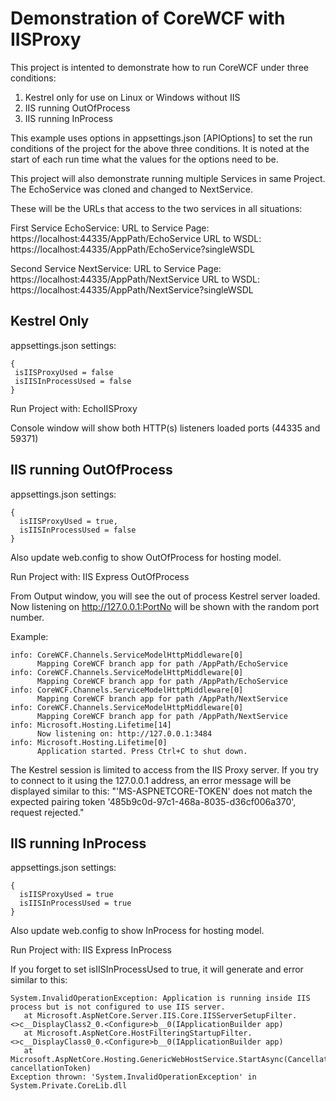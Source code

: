 # Demonstration of CoreWCF with IISProxy
This project is intented to demonstrate how to run CoreWCF under three conditions:
  1.  Kestrel only for use on Linux or Windows without IIS
  2.  IIS running OutOfProcess
  3.  IIS running InProcess

This example uses options in appsettings.json [APIOptions] to set the run conditions of the project for the above three conditions. It is noted at the start of each run time what the values for the options need to be. 

This project will also demonstrate running multiple Services in same Project. The EchoService was cloned and changed to NextService.

These will be the URLs that access to the two services in all situations:

First Service EchoService:
URL to Service Page: https://localhost:44335/AppPath/EchoService
URL to WSDL: https://localhost:44335/AppPath/EchoService?singleWSDL

Second Service NextService:
URL to Service Page: https://localhost:44335/AppPath/NextService
URL to WSDL: https://localhost:44335/AppPath/NextService?singleWSDL

## Kestrel Only
appsettings.json settings:
 ```
 {
  isIISProxyUsed = false
  isIISInProcessUsed = false
}
```

Run Project with: EchoIISProxy

Console window will show both HTTP(s) listeners loaded ports (44335 and 59371)

## IIS running OutOfProcess
appsettings.json settings:
```
{
  isIISProxyUsed = true,
  isIISInProcessUsed = false
}
```

Also update web.config to show OutOfProcess for hosting model.

Run Project with: IIS Express OutOfProcess

From Output window, you will see the out of process Kestrel server loaded. Now listening on http://127.0.0.1:PortNo will be shown with the random port number.

Example:
```
info: CoreWCF.Channels.ServiceModelHttpMiddleware[0]
      Mapping CoreWCF branch app for path /AppPath/EchoService
info: CoreWCF.Channels.ServiceModelHttpMiddleware[0]
      Mapping CoreWCF branch app for path /AppPath/EchoService
info: CoreWCF.Channels.ServiceModelHttpMiddleware[0]
      Mapping CoreWCF branch app for path /AppPath/NextService
info: CoreWCF.Channels.ServiceModelHttpMiddleware[0]
      Mapping CoreWCF branch app for path /AppPath/NextService
info: Microsoft.Hosting.Lifetime[14]
      Now listening on: http://127.0.0.1:3484
info: Microsoft.Hosting.Lifetime[0]
      Application started. Press Ctrl+C to shut down.
```

The Kestrel session is limited to access from the IIS Proxy server. If you try to connect to it using the 127.0.0.1 address, an error message will be displayed similar to this: "'MS-ASPNETCORE-TOKEN' does not match the expected pairing token '485b9c0d-97c1-468a-8035-d36cf006a370', request rejected."

## IIS running InProcess
appsettings.json settings:
```
{
  isIISProxyUsed = true
  isIISInProcessUsed = true
}
```

Also update web.config to show InProcess for hosting model.

Run Project with: IIS Express InProcess

If you forget to set isIISInProcessUsed to true, it will generate and error similar to this:

```
System.InvalidOperationException: Application is running inside IIS process but is not configured to use IIS server.
   at Microsoft.AspNetCore.Server.IIS.Core.IISServerSetupFilter.<>c__DisplayClass2_0.<Configure>b__0(IApplicationBuilder app)
   at Microsoft.AspNetCore.HostFilteringStartupFilter.<>c__DisplayClass0_0.<Configure>b__0(IApplicationBuilder app)
   at Microsoft.AspNetCore.Hosting.GenericWebHostService.StartAsync(CancellationToken cancellationToken)
Exception thrown: 'System.InvalidOperationException' in System.Private.CoreLib.dll
```
